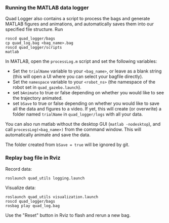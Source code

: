 ### Running the MATLAB data logger
Quad Logger also contains a script to process the bags and generate MATLAB figures and animations, and automatically saves them into our specified file structure. Run
```
roscd quad_logger/bags
cp quad_log.bag <bag_name>.bag
roscd quad_logger/scripts
matlab
```
In MATLAB, open the `processLog.m` script and set the following variables:
- Set the `trialName` variable to your `<bag_name>`, or leave as a blank string (this will open a UI where you can select your bagfile directly).
- Set the `namespace` variable to your `<robot_ns>` (the namespace of the robot set in `quad_gazebo.launch`).
- set `bAnimate` to true or false depending on whether you would like to see the trajectory animated.
- set `bSave` to true or false depending on whether you would like to save all the data and figures to a video. If yet, this will create (or overwrite) a folder named `trialName` in `quad_logger/logs` with all your data.

You can also run matlab without the desktop GUI (`matlab -nodesktop`), and call `processLog(<bag_name>)` from the command window. This will automatically animate and save the data.

The folder created from `bSave = true` will be ignored by git.

### Replay bag file in Rviz

Record data:
```
roslaunch quad_utils logging.launch
```

Visualize data:
```
roslaunch quad_utils visualization.launch
roscd quad_logger/bags
rosbag play quad_log.bag
```

Use the "Reset" button in Rviz to flash and rerun a new bag.